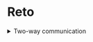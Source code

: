 # Reto

<details>
<summary>Two-way communication</summary>
<br>

**Purpose**: Create an agent simulation where two agents communicate with each other to perform a task.

**Part A**. 

- Create a simulation that has 2 agents in it.
     - One Agent is the **Driver**
     - The other Agent is the **Vehicle**
- These agents must be using a BDI or a Logic-based architecture
- They must perform this tasks:
     - Go from space A to B and then from B to A.
     - The path from A to B must be at least 5 spaces long.
     - The path must have at least 3 turns.
- Rules:
     - 1. Agent Vehicle is the only one that can have "move" actions.
     - 2. Agent Driver is the only one making decisions of the next Vehicle Agent's action.
     - 3. Agent Driver must "see" the environment and lead Agent Vehicle each step.
          - This means that the Agent Vehicle has limited "see" function.
     - 4. You can assume that the Agent Driver is always at the same position of the Agent Vehicle.
- Messaging:
     - You can use either [FIPA ACL](http://www.fipa.org/specs/fipa00061/SC00061G.html) or KQML for the messaging language.
     - You must use "inform" and "request" [performatives](https://jmvidal.cse.sc.edu/talks/agentcommunication/performatives.html), [2](http://www.fipa.org/specs/fipa00037/SC00037J.html), [FIPA Semantic Language](http://www.fipa.org/specs/fipa00008/SC00008I.html).
     - Each time the Agent Vehicle executes an action (after a request from Agent Driver), it must reply back to inform that it has finished executing the action.
     - Remember that messages are also actions.
     - Message contents must have classes from the Ontology.
- Ontologies
     - Use either OWL or KIF.
     - The Ontologies of both Agents can be the same one.
     - At least it has to be in the form of an informal hierarchy.
     - You must use an ontology in an informal hierarchy form (at least) ——that is, an ontology with a super/sub class structure—— for the belief system.
- Basically you have the driver that is driving inside a vehicle, and it wants to go from A to B and return to A, using "voice commands".
- A graphical interface is not necessary.
     - But still, at least give some information each step of what are the positions of the agents.

**Part B**. 

</details>